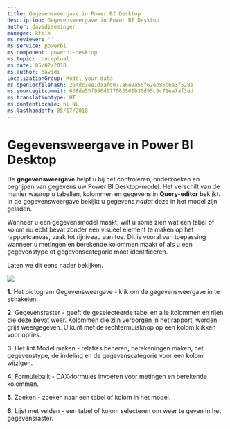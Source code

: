 ```yaml
---
title: Gegevensweergave in Power BI Desktop
description: Gegevensweergave in Power BI Desktop
author: davidiseminger
manager: kfile
ms.reviewer: ''
ms.service: powerbi
ms.component: powerbi-desktop
ms.topic: conceptual
ms.date: 05/02/2018
ms.author: davidi
LocalizationGroup: Model your data
ms.openlocfilehash: 264dc3ee1daafd077a6e9a56f62eb86c6a3f528a
ms.sourcegitcommit: 638de55f996d177063561b36d95c8c71ea7af3ed
ms.translationtype: HT
ms.contentlocale: nl-NL
ms.lasthandoff: 05/17/2018
---
```

# <a name="data-view-in-power-bi-desktop"></a>Gegevensweergave in Power BI Desktop
De **gegevensweergave** helpt u bij het controleren, onderzoeken en begrijpen van gegevens uw Power BI Desktop-model. Het verschilt van de manier waarop u tabellen, kolommen en gegevens in **Query-editor** bekijkt. In de gegevensweergave bekijkt u gegevens *nadat* deze in het model zijn geladen.

Wanneer u een gegevensmodel maakt, wilt u soms zien wat een tabel of kolom nu echt bevat zonder een visueel element te maken op het rapportcanvas, vaak tot rijniveau aan toe. Dit is vooral van toepassing wanneer u metingen en berekende kolommen maakt of als u een gegevenstype of gegevenscategorie moet identificeren.

Laten we dit eens nader bekijken.

![](media/desktop-data-view/dataview_fullscreen.png)

**1.** Het pictogram Gegevensweergave - klik om de gegevensweergave in te schakelen.

**2.** Gegevensraster - geeft de geselecteerde tabel en alle kolommen en rijen die deze bevat weer. Kolommen die zijn verborgen in het rapport, worden grijs weergegeven. U kunt met de rechtermuisknop op een kolom klikken voor opties.

**3.** Het lint Model maken - relaties beheren, berekeningen maken, het gegevenstype, de indeling en de gegevenscategorie voor een kolom wijzigen.

**4.** Formulebalk - DAX-formules invoeren voor metingen en berekende kolommen.

**5.** Zoeken - zoeken naar een tabel of kolom in het model.

**6.** Lijst met velden - een tabel of kolom selecteren om weer te geven in het gegevensraster.

